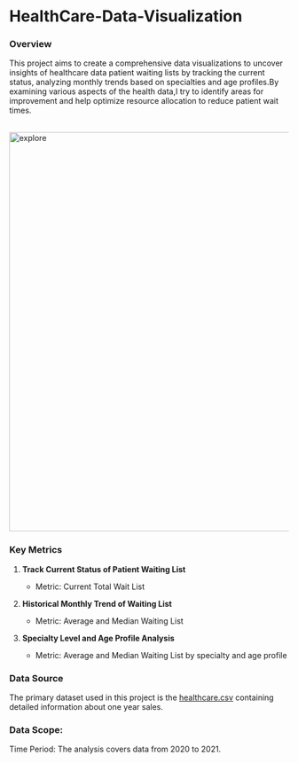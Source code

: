 # HealthCare-Data-Visualization

### Overview
This project aims to create a comprehensive data visualizations to uncover insights of healthcare data patient waiting lists by tracking the current status, analyzing monthly trends based on specialties and age profiles.By examining various aspects of the health data,I try to identify areas for improvement and help optimize resource allocation to reduce patient wait times.

<br>
<img align="center" alt="explore" width="720" src="https://github.com/user-attachments/assets/6d6471a3-b13d-4d79-8fc8-7fb210efc902">

### Key Metrics
1. **Track Current Status of Patient Waiting List**
   - Metric: Current Total Wait List

2. **Historical Monthly Trend of Waiting List**
   - Metric: Average and Median Waiting List
    
3. **Specialty Level and Age Profile Analysis**
   - Metric: Average and Median Waiting List by specialty and age profile
  

### Data Source
The primary dataset used in this project is the [healthcare.csv](https://drive.google.com/file/d/1IdSvxXmciaZJ9RrSOrjO0bZPlQPKJaKT/view?usp=sharing) containing detailed information about one year sales.


### Data Scope:
Time Period:
The analysis covers data from 2020 to 2021.





